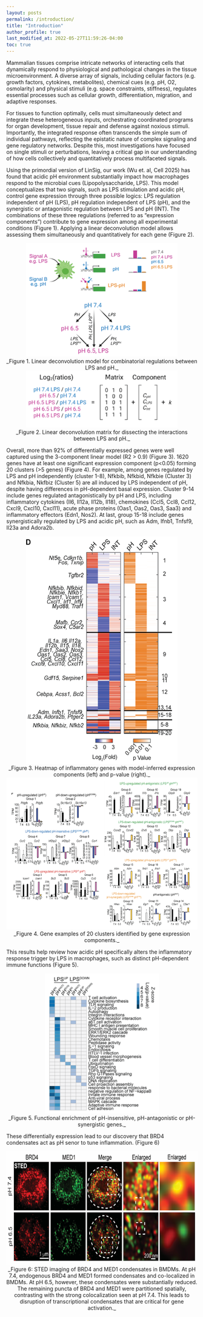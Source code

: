 ```yaml
---
layout: posts
permalink: /introduction/
title: "Introduction"
author_profile: true
last_modified_at: 2022-05-27T11:59:26-04:00
toc: true
---
```



Mammalian tissues comprise intricate networks of interacting cells that dynamically respond to physiological and pathological changes in the tissue microenvironment. A diverse array of signals, including cellular factors (e.g. growth factors, cytokines, metabolites), chemical cues (e.g. pH, O2, osmolarity) and physical stimuli (e.g. space constraints, stiffness), regulates essential processes such as cellular growth, differentiation, migration, and adaptive responses.

For tissues to function optimally, cells must simultaneously detect and integrate these heterogeneous inputs, orchestrating coordinated programs for organ development, tissue repair and defense against noxious stimuli. Importantly, the integrated response often transcends the simple sum of individual pathways, reflecting the epistatic nature of complex signaling and gene regulatory networks. Despite this, most investigations have focused on single stimuli or perturbations, leaving a critical gap in our understanding of how cells collectively and quantitatively process multifaceted signals.

Using the primordial version of LinSig, our work (Wu et. al, Cell 2025) has found that acidic pH environment substantially impact how macrophages respond to the microbial cues (Lipopolysaccharide, LPS). This model conceptualizes that two signals, such as LPS stimulation and acidic pH, control gene expression through three possible logics: LPS regulation independent of pH (LPS), pH regulation independent of LPS (pH), and the synergistic or antagonistic regulation between LPS and pH (INT). The combinations of these three regulations (referred to as “expression components”) contribute to gene expression among all experimental conditions (Figure 1). Applying a linear deconvolution model allows assessing them simultaneously and quantitatively for each gene (Figure 2).  


<center><img src="../documents/phlps_combinatorial_regulation_model.png" title="combinatorial_regulation_model" style='width: 400px; height:300px;'/></center>
<div align="center" markdown="1">_Figure 1. Linear deconvolution model for combinatorial regulations between LPS and pH._ 
</div>

<center><img src="../documents/phlps_deconvolution_matrix.png" title="deconvolution_matrix" style='width:400px; height:150px;'/></center>
<div align="center" markdown="1">_Figure 2. Linear deconvolution matrix for dissecting the interactions between LPS and pH._ 
</div>

Overall, more than 92% of differentially expressed genes were well captured using the 3-component linear model (R2 > 0.9) (Figure 3). 1620 genes have at least one significant expression component (p<0.05) forming 20 clusters (>5 genes) (Figure 4). For example, among genes regulated by LPS and pH independently (cluster 1-8), Nfkbib, Nfkbid, Nfkbie (Cluster 3) and Nfkbia, Nkfbiz (Cluster 5) are all induced by LPS independent of pH, despite having differences in pH-dependent basal expression. Cluster 9-14 include genes regulated antagonistically by pH and LPS, including inflammatory cytokines (Il6, Il12a, Il12b, Il18), chemokines (Ccl5, Ccl8, Ccl12, Cxcl9, Cxcl10, Cxcl11), acute phase proteins (Oas1, Oas2, Oas3, Saa3) and inflammatory effectors (Edn1, Nos2). At last, group 15-18 include genes synergistically regulated by LPS and acidic pH, such as Adm, Ifnb1, Tnfsf9, Il23a and Adora2b.

<center><img src="../documents/phlps_heatmap.png" title="heatmap" style='width: 400px; height:600px;'/></center>
<div align="center" markdown="1">_Figure 3. Heatmap of inflammatory genes with model-inferred expression components (left) and p-value (right)._ 
</div>

<center><img src="../documents/phlps_gene_expression_components.png" title="gene_expression_components" style='width: 600px; height:400px;'/></center>
<div align="center" markdown="1">_Figure 4. Gene examples of 20 clusters identified by gene expression components._
</div>

This results help review how acidic pH specifically alters the inflammatory response trigger by LPS in macrophages, such as distinct pH-dependent immune functions (Figure 5).

<center><img src="../documents/phlps_functional_enrichment.png" title="functional_enrichment" style='width: 300px; height:370px;'/></center>
<div align="center" markdown="1">_Figure 5. Functional enrichment of pH-insensitive, pH-antagonistic or pH-synergistic genes._ 
</div>

These differentially expression lead to our discovery that BRD4 condensates act as pH senor to tune inflammation. (Figure 6)

<center><img src="../documents/phlps_brd4_condensates.png" title="brd4_condensates" style='width: 600px; height:300px;'/></center>

<div align="center" markdown="1">_Figure 6: STED imaging of BRD4 and MED1 condensates in BMDMs. At pH 7.4, endogenous BRD4 and MED1 formed condensates and co-localized in BMDMs. At pH 6.5, however, these condensates were substantially reduced. The remaining puncta of BRD4 and MED1 were partitioned spatially, contrasting with the strong colocalization seen at pH 7.4. This leads to disruption of transcriptional condensates that are critical for gene activation._ 
</div>


